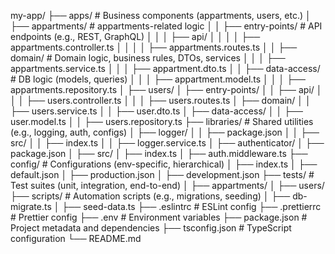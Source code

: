 my-app/
├── apps/                   # Business components (appartments, users, etc.)
│   ├── appartments/           # appartments-related logic
│   │   ├── entry-points/   # API endpoints (e.g., REST, GraphQL)
│   │   │   ├── api/
│   │   │   │   ├── appartments.controller.ts
│   │   │   │   ├── appartments.routes.ts
│   │   ├── domain/         # Domain logic, business rules, DTOs, services
│   │   │   ├── appartments.service.ts
│   │   │   ├── appartment.dto.ts
│   │   ├── data-access/    # DB logic (models, queries)
│   │   │   ├── appartment.model.ts
│   │   │   ├── appartments.repository.ts
│   ├── users/
│       ├── entry-points/
│       │   ├── api/
│       │   │   ├── users.controller.ts
│       │   │   ├── users.routes.ts
│       ├── domain/
│       │   ├── users.service.ts
│       │   ├── user.dto.ts
│       ├── data-access/
│       │   ├── user.model.ts
│       │   ├── users.repository.ts
├── libraries/              # Shared utilities (e.g., logging, auth, configs)
│   ├── logger/
│   │   ├── package.json
│   │   ├── src/
│   │       ├── index.ts
│   │       ├── logger.service.ts
│   ├── authenticator/
│       ├── package.json
│       ├── src/
│           ├── index.ts
│           ├── auth.middleware.ts
├── config/                 # Configurations (env-specific, hierarchical)
│   ├── index.ts
│   ├── default.json
│   ├── production.json
│   ├── development.json
├── tests/                  # Test suites (unit, integration, end-to-end)
│   ├── appartments/
│   ├── users/
├── scripts/                # Automation scripts (e.g., migrations, seeding)
│   ├── db-migrate.ts
│   ├── seed-data.ts
├── .eslintrc               # ESLint config
├── .prettierrc             # Prettier config
├── .env                    # Environment variables
├── package.json            # Project metadata and dependencies
├── tsconfig.json           # TypeScript configuration
└── README.md
